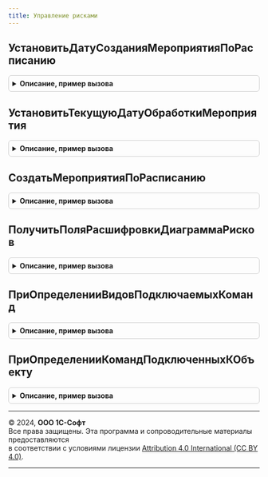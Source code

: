 ```yaml
---
title: Управление рисками
---
```



## УстановитьДатуСозданияМероприятияПоРасписанию
<details style="margin: 1em 0; padding: 0.5em; border: 1px solid #ccc; border-radius: 6px;">

<summary style="font-weight: bold; cursor: pointer;">Описание, пример вызова</summary>

```bsl
// Модуль Реализует логику работы подсистемы УправлениеРисками в контексте
// серверного кода.
////////////////////////////////////////////////////////////////////////////////

// Записывает в регистр ДатыСозданийМероприятий шаблон мероприятия ШаблонМероприятияВход,
// дату последнего исполнения ДатаПоследнегоИсполненияВход, дату следующего
// исполнения ДатаСледующегоИсполненияВход.
Процедура УстановитьДатуСозданияМероприятияПоРасписанию(ШаблонМероприятияВход, РискВход, ДатаПоследнегоИсполненияВход, ДатаСледующегоИсполненияВход) Экспорт
```

Пример вызова
```bsl
УправлениеРисками.УстановитьДатуСозданияМероприятияПоРасписанию(ШаблонМероприятияВход, РискВход, ДатаПоследнегоИсполненияВход, ДатаСледующегоИсполненияВход) 
```
</details>

## УстановитьТекущуюДатуОбработкиМероприятия
<details style="margin: 1em 0; padding: 0.5em; border: 1px solid #ccc; border-radius: 6px;">

<summary style="font-weight: bold; cursor: pointer;">Описание, пример вызова</summary>

```bsl

// Записывает в регистр ДатыСозданийМероприятий даты последнего и
// следующего выполняения создания мероприятий по расписанию РасписаниеВход
// шаблона мероприятий ШаблонМероприятияВход. В качестве последнего
// значения будет установлена ДатаВход, когда параметр не задан -
// текущая дата. Дата следующего выполнения будет вычислена на
// основе даты последнего и настройки расписания этапа.
Процедура УстановитьТекущуюДатуОбработкиМероприятия(ШаблонМероприятияВход, РискВход, РасписаниеВход, ДатаВход = Неопределено) Экспорт
```

Пример вызова
```bsl
УправлениеРисками.УстановитьТекущуюДатуОбработкиМероприятия(ШаблонМероприятияВход, РискВход, РасписаниеВход, ДатаВход);
```
</details>

## СоздатьМероприятияПоРасписанию
<details style="margin: 1em 0; padding: 0.5em; border: 1px solid #ccc; border-radius: 6px;">

<summary style="font-weight: bold; cursor: pointer;">Описание, пример вызова</summary>

```bsl

// Выполняет создание мероприятий из шаблонов по расписанию.
Процедура СоздатьМероприятияПоРасписанию() Экспорт
```

Пример вызова
```bsl
УправлениеРисками.СоздатьМероприятияПоРасписанию() 
```
</details>

## ПолучитьПоляРасшифровкиДиаграммаРисков
<details style="margin: 1em 0; padding: 0.5em; border: 1px solid #ccc; border-radius: 6px;">

<summary style="font-weight: bold; cursor: pointer;">Описание, пример вызова</summary>

```bsl

// Возвращает структуру полей расшифровки по отчету Диаграмма рисков.
Функция ПолучитьПоляРасшифровкиДиаграммаРисков(АдресРасшифровки, Расшифровка, СтандартнаяОбработка) Экспорт
```

Пример вызова
```bsl
Результат = УправлениеРисками.ПолучитьПоляРасшифровкиДиаграммаРисков(АдресРасшифровки, Расшифровка, СтандартнаяОбработка) 
```
</details>

## ПриОпределенииВидовПодключаемыхКоманд
<details style="margin: 1em 0; padding: 0.5em; border: 1px solid #ccc; border-radius: 6px;">

<summary style="font-weight: bold; cursor: pointer;">Описание, пример вызова</summary>

```bsl

// См. ПодключаемыеКомандыПереопределяемый.ПриОпределенииВидовПодключаемыхКоманд.
Процедура ПриОпределенииВидовПодключаемыхКоманд(ВидыПодключаемыхКоманд) Экспорт
```

Пример вызова
```bsl
УправлениеРисками.ПриОпределенииВидовПодключаемыхКоманд(ВидыПодключаемыхКоманд) 
```
</details>

## ПриОпределенииКомандПодключенныхКОбъекту
<details style="margin: 1em 0; padding: 0.5em; border: 1px solid #ccc; border-radius: 6px;">

<summary style="font-weight: bold; cursor: pointer;">Описание, пример вызова</summary>

```bsl

// См. ПодключаемыеКомандыПереопределяемый.ПриОпределенииКомандПодключенныхКОбъекту.
Процедура ПриОпределенииКомандПодключенныхКОбъекту(НастройкиФормы, Источники, ПодключенныеОтчетыИОбработки, Команды) Экспорт
```

Пример вызова
```bsl
УправлениеРисками.ПриОпределенииКомандПодключенныхКОбъекту(НастройкиФормы, Источники, ПодключенныеОтчетыИОбработки, Команды) 
```
</details>

---

© 2024, **ООО 1С-Софт**  
Все права защищены. Эта программа и сопроводительные материалы предоставляются  
в соответствии с условиями лицензии [Attribution 4.0 International (CC BY 4.0)](https://creativecommons.org/licenses/by/4.0/legalcode).

---
